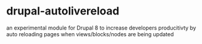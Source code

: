 # drupal-autolivereload
an experimental module for Drupal 8 to increase developers producitivty by auto reloading pages when views/blocks/nodes are being updated
